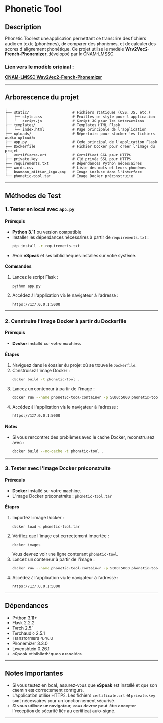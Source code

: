 
# **Phonetic Tool**

## **Description**
Phonetic Tool est une application permettant de transcrire des fichiers audio en texte (phonèmes), de comparer des phonèmes, et de calculer des scores d'alignement phonétique. Ce projet utilise le modèle **Wav2Vec2-French-Phonemizer**, développé par le CNAM-LMSSC.

### **Lien vers le modèle original :**
[**CNAM-LMSSC Wav2Vec2-French-Phonemizer**](https://huggingface.co/Cnam-LMSSC/wav2vec2-french-phonemizer)

---

## **Arborescence du projet**

```
.
├── static/                    # Fichiers statiques (CSS, JS, etc.)
│   ├── style.css              # Feuilles de style pour l'application
│   └── script.js              # Script JS pour les interactions
├── templates/                 # Templates HTML Flask
│   └── index.html             # Page principale de l'application
├── uploads/                   # Répertoire pour stocker les fichiers audio uploadés
├── app.py                     # Code principal de l'application Flask
├── Dockerfile                 # Fichier Docker pour créer l'image du projet
├── certificate.crt            # Certificat SSL pour HTTPS
├── private.key                # Clé privée SSL pour HTTPS
├── requirements.txt           # Dépendances Python nécessaires
├── words.csv                  # Liste des mots et leurs phonèmes
├── baumann_edition_logo.png   # Image incluse dans l'interface
└── phonetic-tool.tar          # Image Docker préconstruite
```

---

## **Méthodes de Test**

### **1. Tester en local avec `app.py`**

#### Prérequis
- **Python 3.11** ou version compatible
- Installer les dépendances nécessaires à partir de `requirements.txt` :
  ```bash
  pip install -r requirements.txt
  ```
- Avoir **eSpeak** et ses bibliothèques installés sur votre système.

#### Commandes
1. Lancez le script Flask :
   ```bash
   python app.py
   ```
2. Accédez à l'application via le navigateur à l'adresse :
   ```
   https://127.0.0.1:5000
   ```

---

### **2. Construire l'image Docker à partir du Dockerfile**

#### Prérequis
- **Docker** installé sur votre machine.

#### Étapes
1. Naviguez dans le dossier du projet où se trouve le `Dockerfile`.
2. Construisez l'image Docker :
   ```bash
   docker build -t phonetic-tool .
   ```
3. Lancez un conteneur à partir de l'image :
   ```bash
   docker run --name phonetic-tool-container -p 5000:5000 phonetic-tool
   ```
4. Accédez à l'application via le navigateur à l'adresse :
   ```
   https://127.0.0.1:5000
   ```

#### Notes
- Si vous rencontrez des problèmes avec le cache Docker, reconstruisez avec :
  ```bash
  docker build --no-cache -t phonetic-tool .
  ```

---

### **3. Tester avec l'image Docker préconstruite**

#### Prérequis
- **Docker** installé sur votre machine.
- L'image Docker préconstruite : `phonetic-tool.tar`

#### Étapes
1. Importez l'image Docker :
   ```bash
   docker load < phonetic-tool.tar
   ```
2. Vérifiez que l'image est correctement importée :
   ```bash
   docker images
   ```
   Vous devriez voir une ligne contenant `phonetic-tool`.
3. Lancez un conteneur à partir de l'image :
   ```bash
   docker run --name phonetic-tool-container -p 5000:5000 phonetic-tool
   ```
4. Accédez à l'application via le navigateur à l'adresse :
   ```
   https://127.0.0.1:5000
   ```

---

## **Dépendances**

- Python 3.11+
- Flask 2.2.2
- Torch 2.5.1
- Torchaudio 2.5.1
- Transformers 4.48.0
- Phonemizer 3.3.0
- Levenshtein 0.26.1
- eSpeak et bibliothèques associées

---

## **Notes Importantes**
- Si vous testez en local, assurez-vous que **eSpeak** est installé et que son chemin est correctement configuré.
- L'application utilise HTTPS. Les fichiers `certificate.crt` et `private.key` sont nécessaires pour un fonctionnement sécurisé.
- Si vous utilisez un navigateur, vous devrez peut-être accepter l'exception de sécurité liée au certificat auto-signé.

---

